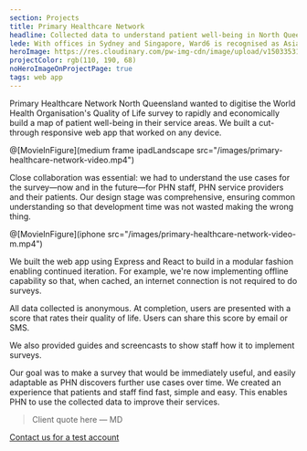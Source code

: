 ```yaml
---
section: Projects
title: Primary Healthcare Network
headline: Collected data to understand patient well-being in North Queensland.
lede: With offices in Sydney and Singapore, Ward6 is recognised as Asia Pacific's leading independent health communications agency. We helped transfer this reputation online with a mobile-first website that was clear, legible and easy to peruse.
heroImage: https://res.cloudinary.com/pw-img-cdn/image/upload/v1503353159/rod-long-204281_nbrsdv.jpg
projectColor: rgb(110, 190, 68)
noHeroImageOnProjectPage: true
tags: web app
---
```


Primary Healthcare Network North Queensland wanted to digitise the World Health Organisation's Quality of Life survey to rapidly and economically build a map of patient well-being in their service areas. We built a cut-through responsive web app that worked on any device.

@[MovieInFigure](medium frame ipadLandscape src="/images/primary-healthcare-network-video.mp4")

Close collaboration was essential: we had to understand the use cases for the survey—now and in the future—for PHN staff, PHN service providers and their patients. Our design stage was comprehensive, ensuring common understanding so that development time was not wasted making the wrong thing.

@[MovieInFigure](iphone src="/images/primary-healthcare-network-video-m.mp4")

We built the web app using Express and React to build in a modular fashion enabling continued iteration. For example, we're now implementing offline capability so that, when cached, an internet connection is not required to do surveys.

All data collected is anonymous. At completion, users are presented with a score that rates their quality of life. Users can share this score by email or SMS.

<!-- ![alt text](/images/primary-healthcare-network-guide.png "Alt text") -->
      
We also provided guides and screencasts to show staff how it to implement surveys.

Our goal was to make a survey that would be immediately useful, and easily adaptable as PHN discovers further use cases over time. We created an experience that patients and staff find fast, simple and easy. This enables PHN to use the collected data to improve their services. 

> Client quote here — MD
    
<a class="Button Button--primary" href="https://qolsurvey.primaryhealth.com.au">Contact us for a test account<span class="u-arrowEast"></span></a>
